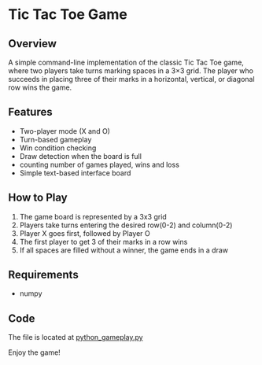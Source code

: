 # Tic Tac Toe Game

## Overview
A simple command-line implementation of the classic Tic Tac Toe game, where two players take turns marking spaces in a 3×3 grid. The player who succeeds in placing three of their marks in a horizontal, vertical, or diagonal row wins the game.

## Features
- Two-player mode (X and O)
- Turn-based gameplay
- Win condition checking
- Draw detection when the board is full
- counting number of games played, wins and loss
- Simple text-based interface board

## How to Play
1. The game board is represented by a 3x3 grid 
2. Players take turns entering the desired row(0-2) and column(0-2)
3. Player X goes first, followed by Player O
4. The first player to get 3 of their marks in a row wins
5. If all spaces are filled without a winner, the game ends in a draw

## Requirements
- numpy
  
## Code
The file is located at [python_gameplay.py](https://github.com/d-kod/tic-tac-toe_game-play/blob/main/main.py)

Enjoy the game!

